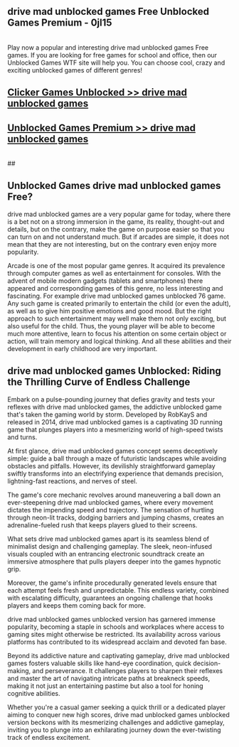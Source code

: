 ## drive mad unblocked games Free Unblocked Games Premium - 0jl15 <br>
<br>
Play now a popular and interesting drive mad unblocked games Free games. If you are looking for free games for school and office, then our Unblocked Games WTF site will help you. You can choose cool, crazy and exciting unblocked games of different genres!


##  [Clicker Games Unblocked >> drive mad unblocked games](http://freeplayer.one?title=drive_mad_unblocked_games&ref=04)

##  [Unblocked Games Premium >> drive mad unblocked games](http://freeplayer.one?title=drive_mad_unblocked_games&ref=04)
  <br>
  ##



## Unblocked Games drive mad unblocked games Free?

drive mad unblocked games are a very popular game for today, where there is a bet not on a strong immersion in the game, its reality, thought-out and details, but on the contrary, make the game on purpose easier so that you can turn on and not understand much. But if arcades are simple, it does not mean that they are not interesting, but on the contrary even enjoy more popularity.

Arcade is one of the most popular game genres. It acquired its prevalence through computer games as well as entertainment for consoles. With the advent of mobile modern gadgets (tablets and smartphones) there appeared and corresponding games of this genre, no less interesting and fascinating. For example drive mad unblocked games unblocked 76 game. Any such game is created primarily to entertain the child (or even the adult), as well as to give him positive emotions and good mood. But the right approach to such entertainment may well make them not only exciting, but also useful for the child. Thus, the young player will be able to become much more attentive, learn to focus his attention on some certain object or action, will train memory and logical thinking. And all these abilities and their development in early childhood are very important.

##  drive mad unblocked games Unblocked: Riding the Thrilling Curve of Endless Challenge

Embark on a pulse-pounding journey that defies gravity and tests your reflexes with drive mad unblocked games, the addictive unblocked game that's taken the gaming world by storm. Developed by RobKayS and released in 2014, drive mad unblocked games is a captivating 3D running game that plunges players into a mesmerizing world of high-speed twists and turns.

At first glance, drive mad unblocked games concept seems deceptively simple: guide a ball through a maze of futuristic landscapes while avoiding obstacles and pitfalls. However, its devilishly straightforward gameplay swiftly transforms into an electrifying experience that demands precision, lightning-fast reactions, and nerves of steel.

The game's core mechanic revolves around maneuvering a ball down an ever-steepening drive mad unblocked games, where every movement dictates the impending speed and trajectory. The sensation of hurtling through neon-lit tracks, dodging barriers and jumping chasms, creates an adrenaline-fueled rush that keeps players glued to their screens.

What sets drive mad unblocked games apart is its seamless blend of minimalist design and challenging gameplay. The sleek, neon-infused visuals coupled with an entrancing electronic soundtrack create an immersive atmosphere that pulls players deeper into the games hypnotic grip.

Moreover, the game's infinite procedurally generated levels ensure that each attempt feels fresh and unpredictable. This endless variety, combined with escalating difficulty, guarantees an ongoing challenge that hooks players and keeps them coming back for more.

drive mad unblocked games unblocked version has garnered immense popularity, becoming a staple in schools and workplaces where access to gaming sites might otherwise be restricted. Its availability across various platforms has contributed to its widespread acclaim and devoted fan base.

Beyond its addictive nature and captivating gameplay, drive mad unblocked games fosters valuable skills like hand-eye coordination, quick decision-making, and perseverance. It challenges players to sharpen their reflexes and master the art of navigating intricate paths at breakneck speeds, making it not just an entertaining pastime but also a tool for honing cognitive abilities.

Whether you're a casual gamer seeking a quick thrill or a dedicated player aiming to conquer new high scores, drive mad unblocked games unblocked version beckons with its mesmerizing challenges and addictive gameplay, inviting you to plunge into an exhilarating journey down the ever-twisting track of endless excitement.